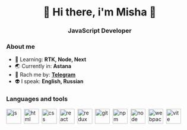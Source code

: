 <div align='center'>
  <h1>
    👋 Hi there, i'm Misha 👋
  </h1>
  <h3>
    JavaScript Developer 
  </h3>
</div>

### About me

- :nut_and_bolt: Learning: **RTK, Node, Next**
- :earth_asia: Currently in: **Astana**
- :satellite: Rach me by: **[Telegram](https://t.me/muwa1337)**
- :alien: I speak: **English, Russian**

### Languages and tools

<img src="https://cdn.jsdelivr.net/gh/devicons/devicon/icons/javascript/javascript-original.svg" title="js" width="40" height="40"/>&nbsp;
<img src="https://cdn.jsdelivr.net/gh/devicons/devicon/icons/html5/html5-original.svg" title="html" width="40" height="40"/>&nbsp;
<img src="https://cdn.jsdelivr.net/gh/devicons/devicon/icons/css3/css3-original.svg" title="css" width="40" height="40"/>&nbsp;
<img src="https://cdn.jsdelivr.net/gh/devicons/devicon/icons/react/react-original.svg" title="react" width="40" height="40"/>&nbsp;
<img src="https://cdn.jsdelivr.net/gh/devicons/devicon@latest/icons/redux/redux-original.svg" title="redux" width="40" height="40"/>&nbsp;
<img src="https://cdn.jsdelivr.net/gh/devicons/devicon/icons/git/git-plain.svg" title="git" width="40" height="40"/>&nbsp;
<img src="https://cdn.jsdelivr.net/gh/devicons/devicon/icons/npm/npm-original-wordmark.svg" title="npm" width="40" height="40"/>&nbsp;
<img src="https://cdn.jsdelivr.net/gh/devicons/devicon/icons/nodejs/nodejs-original.svg" title="node" width="40" height="40"/>&nbsp;
<img src="https://cdn.jsdelivr.net/gh/devicons/devicon@latest/icons/webpack/webpack-original.svg" title="webpack" width="40" height="40"/>&nbsp;
<img src="https://cdn.jsdelivr.net/gh/devicons/devicon@latest/icons/vitejs/vitejs-original.svg" title="vite" width="40" height="40"/>&nbsp;
